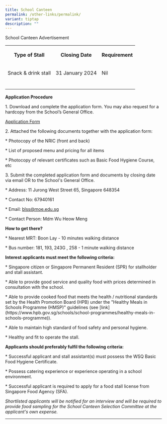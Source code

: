 ```yaml
---
title: School Canteen
permalink: /other-links/permalink/
variant: tiptap
description: ""
---
```

<p>School Canteen Advertisement</p><table><tbody><tr><th rowspan="1" colspan="1"><p>Type of Stall</p></th><th rowspan="1" colspan="1"><p>Closing Date</p></th><th rowspan="1" colspan="1"><p>Requirement</p></th></tr><tr><td rowspan="1" colspan="1"><p>Snack &amp; drink stall</p></td><td rowspan="1" colspan="1"><p>31 January 2024</p></td><td rowspan="1" colspan="1"><p>Nil</p></td></tr><tr><td rowspan="1" colspan="1"><p></p></td><td rowspan="1" colspan="1"><p></p></td><td rowspan="1" colspan="1"><p></p></td></tr></tbody></table><p><strong>Application Procedure</strong></p><p></p><p>1. Download and complete the application form. You may also request for a hardcopy from the School’s General Office.</p><p><a href="/files/Application_Form_for_canteen.pdf" rel="noopener noreferrer nofollow" target="_blank">Application Form</a></p><p></p><p>2. Attached the following documents together with the application form:</p><p>* Photocopy of the NRIC (front and back)</p><p>* List of proposed menu and pricing for all items</p><p>* Photocopy of relevant certificates such as Basic Food Hygiene Course, etc</p><p></p><p>3. Submit the completed application form and documents by closing date via email OR to the School's General Office.</p><p></p><p>* Address: 11 Jurong West Street 65, Singapore 648354</p><p>* Contact No: 67940161</p><p>* Email: <a href="mailto:blss@moe.edu.sg" rel="noopener noreferrer nofollow" target="_blank"><u>blss@moe.edu.sg</u></a></p><p>* Contact Person: Mdm Wu Heow Meng</p><p></p><p><strong>How to get there?</strong></p><p>* Nearest MRT: Boon Lay - 10 minutes walking distance</p><p>* Bus number: 181, 193, 243G , 258 - 1 minute walking distance</p><p></p><p><strong>Interest applicants must meet the following criteria:</strong></p><p><a rel="noopener noreferrer nofollow" target="_blank">* Singapore citizen or Singapore Permanent Resident (SPR) for stallholder and stall assistant.</a></p><p>* Able to provide good service and quality food with prices determined in consultation with the school.</p><p>* Able to provide cooked food that meets the health / nutritional standards set by the Health Promotion Board (HPB) under the "Healthy Meals in Schools Programme (HMSP)" guidelines (see [link](<a rel="noopener noreferrer nofollow" target="_blank">https://www.hpb.gov.sg/schools/school-programmes/healthy-meals-in-schools-programme</a>)).</p><p>* Able to maintain high standard of food safety and personal hygiene.</p><p>* Healthy and fit to operate the stall.</p><p></p><p></p><p><strong>Applicants should preferably fulfil the following criteria:</strong></p><p>* Successful applicant and stall assistant(s) must possess the WSQ Basic Food Hygiene Certificate.</p><p>* Possess catering experience or experience operating in a school environment.</p><p>* Successful applicant is required to apply for a food stall license from Singapore Food Agency (SFA).</p><p></p><p><em>Shortlisted applicants will be notified for an interview and will be required to provide food sampling for the School Canteen Selection Committee at the applicant's own expense.</em></p><hr><p></p>